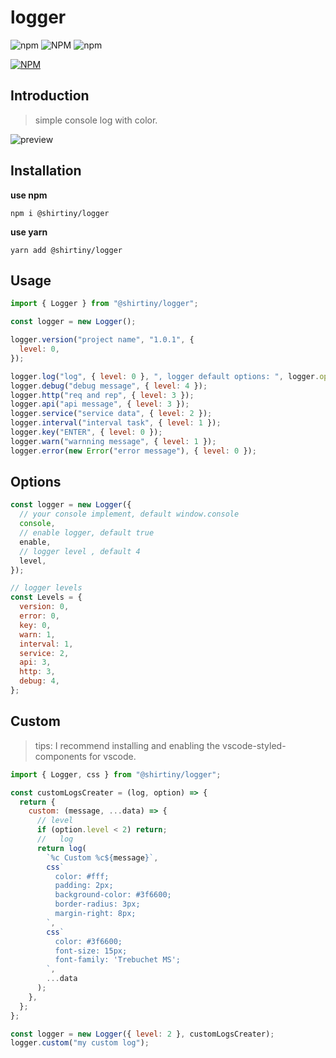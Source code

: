 # logger

![npm](https://img.shields.io/npm/v/@shirtiny/logger) ![NPM](https://img.shields.io/npm/l/@shirtiny/logger) ![npm](https://img.shields.io/npm/dt/@shirtiny/logger)

[![NPM](https://nodei.co/npm/@shirtiny/logger.png)](https://nodei.co/npm/@shirtiny/logger/)

## Introduction

> simple console log with color.

![preview](https://user-images.githubusercontent.com/49592759/107003893-72ad1d00-67c8-11eb-9d91-afa1353c221d.png)

## Installation

**use npm**

```shell
npm i @shirtiny/logger
```

 **use yarn**

```
yarn add @shirtiny/logger
```

## Usage

```js
import { Logger } from "@shirtiny/logger";

const logger = new Logger();

logger.version("project name", "1.0.1", {
  level: 0,
});

logger.log("log", { level: 0 }, ", logger default options: ", logger.option);
logger.debug("debug message", { level: 4 });
logger.http("req and rep", { level: 3 });
logger.api("api message", { level: 3 });
logger.service("service data", { level: 2 });
logger.interval("interval task", { level: 1 });
logger.key("ENTER", { level: 0 });
logger.warn("warnning message", { level: 1 });
logger.error(new Error("error message"), { level: 0 });
```

## Options

```js
const logger = new Logger({
  // your console implement, default window.console 
  console,
  // enable logger, default true  
  enable,
  // logger level , default 4  
  level,
});

// logger levels
const Levels = {
  version: 0,
  error: 0,
  key: 0,
  warn: 1,
  interval: 1,
  service: 2,
  api: 3,
  http: 3,
  debug: 4,
};
```

## Custom

> tips: I recommend installing and enabling the vscode-styled-components for vscode.

```js
import { Logger, css } from "@shirtiny/logger";

const customLogsCreater = (log, option) => {
  return {
    custom: (message, ...data) => {
      // level
      if (option.level < 2) return;
      //   log
      return log(
        `%c Custom %c${message}`,
        css`
          color: #fff;
          padding: 2px;
          background-color: #3f6600;
          border-radius: 3px;
          margin-right: 8px;
        `,
        css`
          color: #3f6600;
          font-size: 15px;
          font-family: 'Trebuchet MS';
        `,
        ...data
      );
    },
  };
};

const logger = new Logger({ level: 2 }, customLogsCreater);
logger.custom("my custom log");
```

